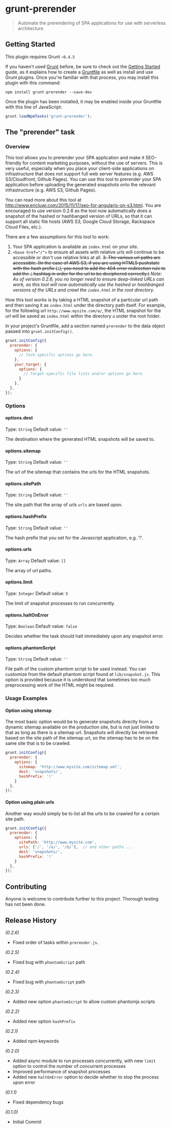 # grunt-prerender

> Automate the prerendering of SPA applications for use with serverless architecture.

## Getting Started
This plugin requires Grunt `~0.4.5`

If you haven't used [Grunt](http://gruntjs.com/) before, be sure to check out the [Getting Started](http://gruntjs.com/getting-started) guide, as it explains how to create a [Gruntfile](http://gruntjs.com/sample-gruntfile) as well as install and use Grunt plugins. Once you're familiar with that process, you may install this plugin with this command:

```shell
npm install grunt-prerender --save-dev
```

Once the plugin has been installed, it may be enabled inside your Gruntfile with this line of JavaScript:

```js
grunt.loadNpmTasks('grunt-prerender');
```

## The "prerender" task

### Overview
This tool allows you to prerender your SPA application and make it SEO-friendly for content marketing purposes, without the use of servers.
This is very useful, especially when you place your client-side applications on infrastructure that does not support full web server features (e.g. AWS S3/Cloudfront, Github Pages).
You can use this tool to prerender your SPA application before uploading the generated snapshots onto the relevant infrastructure (e.g. AWS S3, Github Pages).

You can read more about this tool at http://www.ericluwj.com/2015/11/17/seo-for-angularjs-on-s3.html.
You are encouraged to use version 0.2.6 as the tool now automatically does a snapshot of the hashed or hashbanged version of URLs, so that it can support all static file hosts (AWS S3, Google Cloud Storage, Rackspace Cloud Files, etc.).

There are a few assumptions for this tool to work:
1. Your SPA application is available as `index.html` on your site.
2. `<base href="/">` to ensure all assets with relative urls will continue to be accessible or don't use relative links at all.
~~3. The various url paths are accessible. (In the case of AWS S3, if you are using HTML5 pushstate with the hash prefix (`!`), you need to add the 404 error redirection rule to add the `!` hashtag in order for the url to be deciphered correctly.)~~
*Note: As of version 0.2.6, you no longer need to ensure deep-linked URLs can work, as this tool will now automatically use the hashed or hashbanged versions of the URLs and crawl the `index.html` in the root directory.*

How this tool works is by taking a HTML snapshot of a particular url path and then saving it as `index.html` under the directory path itself. 
For example, for the following url `http://www.mysite.com/a/`, the HTML snapshot for the url will be saved as `index.html` within the directory `a` under the root folder.

In your project's Gruntfile, add a section named `prerender` to the data object passed into `grunt.initConfig()`.

```js
grunt.initConfig({
  prerender: {
    options: {
      // Task-specific options go here.
    },
    your_target: {
      options: {
        // Target-specific file lists and/or options go here.
      }
    },
  },
});
```

### Options

#### options.dest
Type: `String`
Default value: `''`

The destination where the generated HTML snapshots will be saved to.

#### options.sitemap
Type: `String`
Default value: `''`

The url of the sitemap that contains the urls for the HTML snapshots.

#### options.sitePath
Type: `String`
Default value: `''`

The site path that the array of urls `urls` are based upon.

#### options.hashPrefix
Type: `String`
Default value: `''`

The hash prefix that you set for the Javascript application, e.g. '!'.

#### options.urls
Type: `Array`
Default value: `[]`

The array of url paths.

#### options.limit
Type: `Integer`
Default value: `5`

The limit of snapshot processes to run concurrently.

#### options.haltOnError
Type: `Boolean`
Default value: `false`

Decides whether the task should halt immediately upon any snapshot error.

#### options.phantomScript
Type: `String`
Default value: `''`

File path of the custom phantom script to be used instead. You can customize from the default phantom script found at `lib/snapshot.js`. This option is provided because it is understood that sometimes too much preprocessing work of the HTML might be required.

### Usage Examples

#### Option using sitemap
The most basic option would be to generate snapshots directly from a dynamic sitemap available on the production site, but is not just limited to that as long as there is a sitemap url.
Snapshots will directly be retrieved based on the site path of the sitemap url, so the sitemap has to be on the same site that is to be crawled.

```js
grunt.initConfig({
  prerender: {
    options: {
      sitemap: 'http://www.mysite.com/sitemap.xml',
      dest: 'snapshots/',
      hashPrefix: '!'
    }
  },
});
```

#### Option using plain urls
Another way would simply be to list all the urls to be crawled for a certain site path.

```js
grunt.initConfig({
  prerender: {
    options: {
      sitePath: 'http://www.mysite.com',
      urls: ['/', '/a/', '/b/'],  // and other paths ...
      dest: 'snapshots/',
      hashPrefix: '!'
    }
  },
});
```

## Contributing
Anyone is welcome to contribute further to this project.
Thorough testing has not been done.

## Release History
_(0.2.6)_
* Fixed order of tasks within `prerender.js`.

_(0.2.5)_
* Fixed bug with `phantomScript` path

_(0.2.4)_
* Fixed bug with `phantomScript` path

_(0.2.3)_
* Added new option `phantomScript` to allow custom phantomjs scripts

_(0.2.2)_
* Added new option `hashPrefix`

_(0.2.1)_
* Added npm keywords

_(0.2.0)_
* Added async module to run processes concurrently, with new `limit` option to control the number of concurrent processes
* Improved performance of snapshot processes
* Added new `haltOnError` option to decide whether to stop the process upon error

_(0.1.1)_
* Fixed dependency bugs

_(0.1.0)_
* Initial Commit